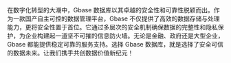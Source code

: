 在数字化转型的大潮中，Gbase 数据库以其卓越的安全性和可靠性脱颖而出。作为一款国产自主可控的数据管理平台，Gbase 不仅提供了高效的数据存储与处理能力，更将安全性置于首位。它通过多层次的安全机制确保数据的完整性和隐私保护，为企业构建起一道坚不可摧的信息防火墙。无论是金融、政府还是大型企业，Gbase 都能提供稳定可靠的服务支持。选择 Gbase 数据库，就是选择了安全可信的数据未来。让我们携手共创数据价值新纪元！